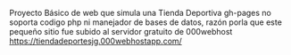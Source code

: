 Proyecto Básico de web que simula una Tienda Deportiva
gh-pages no soporta codigo php ni manejador de bases de datos, razón porla que este pequeño sitio fue subido al servidor gratuito de 000webhost
https://tiendadeportesjg.000webhostapp.com/
